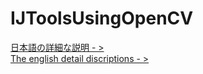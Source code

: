 # IJToolsUsingOpenCV
[日本語の詳細な説明 - >](https://github.com/WAKU-TAKE-A/IJToolsUsingOpenCV/wiki)  
[The english detail discriptions - >](https://github.com/WAKU-TAKE-A/IJToolsUsingOpenCV/wiki/Home_en)

